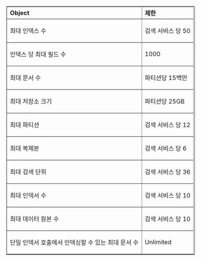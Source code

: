 <table cellspacing="0" border="1">
<tr>
  <th align="left" valign="middle">Object</th>
  <th align="left" valign="middle">제한</th>
</tr>
<tr>
  <td><p>최대 인덱스 수</p></td>
  <td><p>검색 서비스 당 50</p></td>
</tr>
<tr>
  <td><p>인덱스 당 최대 필드 수</p></td>
  <td><p>1000</p></td>
</tr>
<tr>
  <td><p>최대 문서 수</p></td>
  <td><p>파티션당 15백만</p></td>
</tr>
<tr>
  <td><p>최대 저장소 크기</p></td>
  <td><p>파티션당 25GB</p></td>
<tr>
  <td><p>최대 파티션</p></td>
  <td><p>검색 서비스 당 12</p></td>
</tr>
<tr>
  <td><p>최대 복제본</p></td>
  <td><p>검색 서비스 당 6</p></td>
</tr>
<tr>
  <td><p>최대 검색 단위</p></td>
  <td><p>검색 서비스 당 36</p></td>
</tr>
<tr>
  <td><p>최대 인덱서 수</p></td>
  <td><p>검색 서비스 당 10</p></td>
</tr>
<tr>
  <td><p>최대 데이터 원본 수</p></td>
  <td><p>검색 서비스 당 10</p></td>
</tr>
<tr>
  <td><p>단일 인덱서 호출에서 인덱싱할 수 있는 최대 문서 수</p></td>
  <td><p>Unlimited</p></td>
</tr>
</table>

<!---HONumber=July15_HO3-->